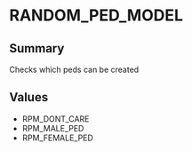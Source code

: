 # RANDOM_PED_MODEL

## Summary
Checks which peds can be created

## Values
* RPM_DONT_CARE
* RPM_MALE_PED
* RPM_FEMALE_PED